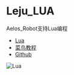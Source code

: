# Leju_LUA
Aelos_Robot支持Lua编程
+ [Lua](http://luadist.org/)
+ [菜鸟教程](https://www.runoob.com/lua/lua-tutorial.html)
+ [Github](https://github.com/LuaDist)

![Lua](https://avatars3.githubusercontent.com/u/253461?s=200&v=4)
